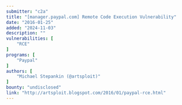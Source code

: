 ```yaml
---
submitter: "c2a"
title: "[manager.paypal.com] Remote Code Execution Vulnerability"
date: "2016-01-25"
added: "2024-11-03"
description: ""
vulnerabilities: [
    "RCE"
]
programs: [
    "Paypal"
]
authors: [
    "Michael Stepankin (@artsploit)"
]
bounty: "undisclosed"
link: "http://artsploit.blogspot.com/2016/01/paypal-rce.html"
---
```





